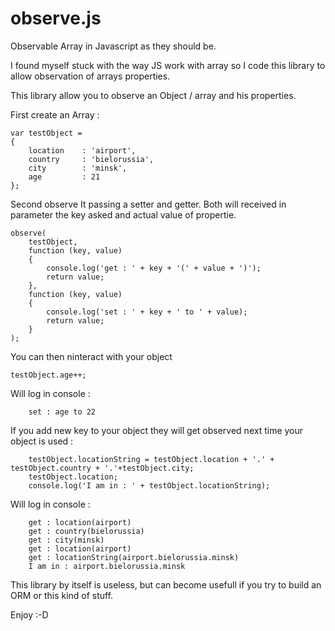 observe.js
==========
Observable Array in Javascript as they should be.

I found myself stuck with the way JS work with array so I code this library to allow observation of arrays properties.

This library allow you to observe an Object / array and his properties.

First create an Array :

    var testObject = 
    {
    	location 	: 'airport',
    	country 	: 'bielorussia',
    	city	 	: 'minsk',
    	age 		: 21
    };
    
Second observe It passing a setter and getter. Both will received in parameter the key asked and actual value of propertie.

  	observe(
  		testObject,
  		function (key, value)
  		{
  			console.log('get : ' + key + '(' + value + ')');
  			return value;
  		},
  		function (key, value)
  		{
  			console.log('set : ' + key + ' to ' + value);
  			return value;
  		}
  	);

You can then ninteract with your object

  	testObject.age++;

Will log in console :

        set : age to 22

If you add new key to your object they will get observed next time your object is used :
  
        testObject.locationString = testObject.location + '.' + testObject.country + '.'+testObject.city;
        testObject.location;
        console.log('I am in : ' + testObject.locationString);

Will log in console :
      
        get : location(airport)
        get : country(bielorussia)
        get : city(minsk)
        get : location(airport)
        get : locationString(airport.bielorussia.minsk)
        I am in : airport.bielorussia.minsk

This library by itself is useless, but can become usefull if you try to build an ORM or this kind of stuff.

Enjoy :-D
